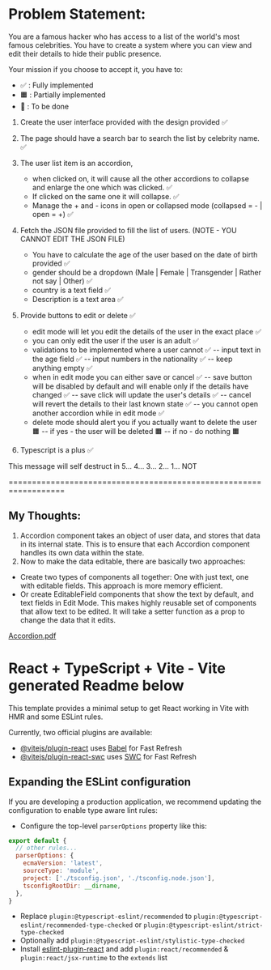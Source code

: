 # Problem Statement:
You are a famous hacker who has access to a list of the world's most famous celebrities.
You have to create a system where you can view and edit their details to hide their public presence.

Your mission if you choose to accept it, you have to:

- ✅ : Fully implemented
- 🟧 : Partially implemented
- 🎯 : To be done

1. Create the user interface provided with the design provided  ✅

2. The page should have a search bar to search the list by celebrity name.  ✅

3. The user list item is an accordion,

   - when clicked on, it will cause all the other accordions to collapse and enlarge the one which was clicked. ✅
   - If clicked on the same one it will collapse. ✅
   - Manage the + and - icons in open or collapsed mode (collapsed = - | open = +) ✅

4. Fetch the JSON file provided to fill the list of users. (NOTE - YOU CANNOT EDIT THE JSON FILE)

   - You have to calculate the age of the user based on the date of birth provided ✅
   - gender should be a dropdown (Male | Female | Transgender | Rather not say | Other) ✅
   - country is a text field ✅
   - Description is a text area ✅

5. Provide buttons to edit or delete ✅

   - edit mode will let you edit the details of the user in the exact place ✅
   - you can only edit the user if the user is an adult ✅
   - validations to be implemented where a user cannot ✅
      -- input text in the age field ✅
      -- input numbers in the nationality ✅
      -- keep anything empty ✅
   - when in edit mode you can either save or cancel ✅
      -- save button will be disabled by default and will enable only if the details have changed ✅
      -- save click will update the user's details ✅
      -- cancel will revert the details to their last known state ✅
      -- you cannot open another accordion while in edit mode ✅
   - delete mode should alert you if you actually want to delete the user 🟧
      -- if yes - the user will be deleted 🟧
      -- if no - do nothing 🟧

6. Typescript is a plus ✅

This message will self destruct in 5... 4... 3... 2... 1... NOT


==================================================================

## My Thoughts:

1. Accordion component takes an object of user data, and stores that data in its internal state. This is to ensure that each Accordion component handles its own data within the state.
2. Now to make the data editable, there are basically two approaches:
- Create two types of components all together: One with just text, one with editable fields.
This approach is more memory efficient.
- Or create EditableField components that show the text by default, and text fields in Edit Mode.
This makes highly reusable set of components that allow text to be edited.
It will take a setter function as a prop to change the data that it edits.

[Accordion.pdf](https://github.com/umarf2212/accordion-component/files/15024840/Accordion.pdf)

# React + TypeScript + Vite - Vite generated Readme below

This template provides a minimal setup to get React working in Vite with HMR and some ESLint rules.

Currently, two official plugins are available:

- [@vitejs/plugin-react](https://github.com/vitejs/vite-plugin-react/blob/main/packages/plugin-react/README.md) uses [Babel](https://babeljs.io/) for Fast Refresh
- [@vitejs/plugin-react-swc](https://github.com/vitejs/vite-plugin-react-swc) uses [SWC](https://swc.rs/) for Fast Refresh

## Expanding the ESLint configuration

If you are developing a production application, we recommend updating the configuration to enable type aware lint rules:

- Configure the top-level `parserOptions` property like this:

```js
export default {
  // other rules...
  parserOptions: {
    ecmaVersion: 'latest',
    sourceType: 'module',
    project: ['./tsconfig.json', './tsconfig.node.json'],
    tsconfigRootDir: __dirname,
  },
}
```

- Replace `plugin:@typescript-eslint/recommended` to `plugin:@typescript-eslint/recommended-type-checked` or `plugin:@typescript-eslint/strict-type-checked`
- Optionally add `plugin:@typescript-eslint/stylistic-type-checked`
- Install [eslint-plugin-react](https://github.com/jsx-eslint/eslint-plugin-react) and add `plugin:react/recommended` & `plugin:react/jsx-runtime` to the `extends` list

